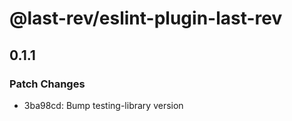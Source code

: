 # @last-rev/eslint-plugin-last-rev

## 0.1.1

### Patch Changes

- 3ba98cd: Bump testing-library version
